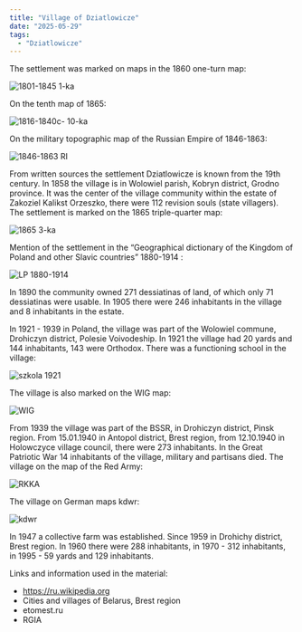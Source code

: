 ```yaml
---
title: "Village of Dziatlowicze"
date: "2025-05-29"
tags: 
  - "Dziatlowicze"
---
```


The settlement was marked on maps in the 1860 one-turn map:

![1801-1845 1-ka](https://github.com/user-attachments/assets/c3af2782-7135-4acb-9a11-804e559ec519)

On the tenth map of 1865:

![1816-1840c- 10-ka](https://github.com/user-attachments/assets/e4c6af80-b917-4771-b730-b0e81d026af4)

On the military topographic map of the Russian Empire of 1846-1863: 

![1846-1863 RI](https://github.com/user-attachments/assets/d8d7b71a-a138-482c-904c-f2044de1e903)

From written sources the settlement Dziatlowicze is known from the 19th century. In 1858 the village is in Wolowiel parish, Kobryn district, Grodno province. It was the center of the village community within the estate of Zakoziel Kalikst Orzeszko, there were 112 revision souls (state villagers). The settlement is marked on the 1865 triple-quarter map:

![1865 3-ka](https://github.com/user-attachments/assets/804ff541-07ab-4851-a838-d384f2ea47b9)

Mention of the settlement in the “Geographical dictionary of the Kingdom of Poland and other Slavic countries” 1880-1914 :

![LP 1880-1914](https://github.com/user-attachments/assets/57e58231-5673-461d-bc41-a883ef7a4552)

In 1890 the community owned 271 dessiatinas of land, of which only 71 dessiatinas were usable. In 1905 there were 246 inhabitants in the village and 8 inhabitants in the estate.

In 1921 - 1939 in Poland, the village was part of the Wolowiel commune, Drohiczyn district, Polesie Voivodeship. In 1921 the village had 20 yards and 144 inhabitants, 143 were Orthodox. There was a functioning school in the village:

![szkola 1921](https://github.com/user-attachments/assets/2c9f50c4-bff8-4156-9965-6459c431bb3c)

The village is also marked on the WIG map:

![WIG](https://github.com/user-attachments/assets/3b840066-7f9c-4214-87e9-c65e667b757c)

From 1939 the village was part of the BSSR, in Drohiczyn district, Pinsk region. From 15.01.1940 in Antopol district, Brest region, from 12.10.1940 in Holowczyce village council, there were 273 inhabitants. In the Great Patriotic War 14 inhabitants of the village, military and partisans died. The village on the map of the Red Army:

![RKKA](https://github.com/user-attachments/assets/3202d8b2-8a2d-4672-ad09-0a4ccd2db048)

The village on German maps kdwr:

![kdwr](https://github.com/user-attachments/assets/20d19c88-c227-42bb-a3d6-31daa0b4051a)

In 1947 a collective farm was established. Since 1959 in Drohichy district, Brest region. In 1960 there were 288 inhabitants, in 1970 - 312 inhabitants, in 1995 - 59 yards and 129 inhabitants.

Links and information used in the material:
- https://ru.wikipedia.org
- Cities and villages of Belarus, Brest region
- etomest.ru
- RGIA
